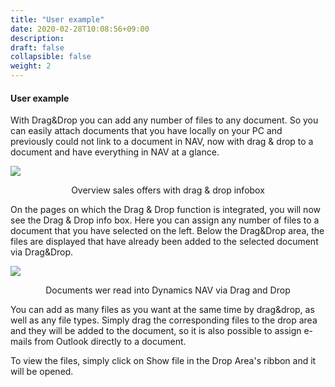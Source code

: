 ```yaml
---
title: "User example"
date: 2020-02-28T10:08:56+09:00
description: 
draft: false
collapsible: false
weight: 2
---
```


#### User example

With Drag&Drop you can add any number of files to any document. So you can easily attach documents that you have locally on your PC and previously could not link to a document in NAV, now with drag & drop to a document and have everything in NAV at a glance.

![](/images/connectornav/dragdrop/beispiel1.png)<center>Overview sales offers with drag & drop infobox</center>

On the pages on which the Drag & Drop function is integrated, you will now see the Drag & Drop info box. Here you can assign any number of files to a document that you have selected on the left. Below the Drag&Drop area, the files are displayed that have already been added to the selected document via Drag&Drop.

![](/images/connectornav/dragdrop/beispiel2.png)<center>Documents wer read into Dynamics NAV via Drag and Drop</center>

You can add as many files as you want at the same time by drag&drop, as well as any file types. Simply drag the corresponding files to the drop area and they will be added to the document, so it is also possible to assign e-mails from Outlook directly to a document.

To view the files, simply click on Show file in the Drop Area's ribbon and it will be opened.